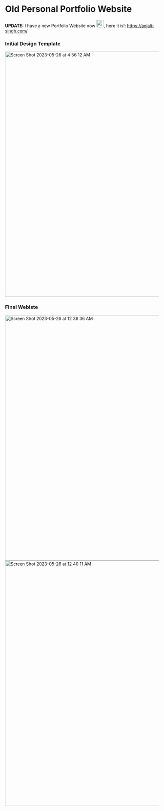 # Old Personal Portfolio Website
**UPDATE:** I have a new Portfolio Website now <a href="https://emoji.gg/emoji/4221-bobacat"><img src="https://cdn3.emoji.gg/emojis/4221-bobacat.gif" width="24px" height="24px" alt="bobacat"></a>, here it is!: https://anjali-singh.com/

### Initial Design Template
<img width="800" alt="Screen Shot 2023-05-26 at 4 56 12 AM" src="https://github.com/anjalis-ingh/anjalis-ingh.github.io/assets/96373072/0bfe37e3-a754-4206-a5cd-9a3c8ab8069f">

### Final Webiste 
<img width="800" alt="Screen Shot 2023-05-26 at 12 39 36 AM" src="https://github.com/anjalis-ingh/anjalis-ingh.github.io/assets/96373072/2df899fb-4df6-4f19-b955-908be55a9778">
<img width="800" alt="Screen Shot 2023-05-26 at 12 40 11 AM" src="https://github.com/anjalis-ingh/anjalis-ingh.github.io/assets/96373072/c5d7e9df-b4dd-479a-a456-ceff4793ff1a">
